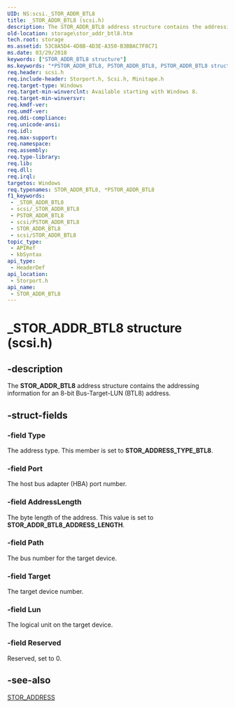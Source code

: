```yaml
---
UID: NS:scsi._STOR_ADDR_BTL8
title: _STOR_ADDR_BTL8 (scsi.h)
description: The STOR_ADDR_BTL8 address structure contains the addressing information for an 8-bit Bus-Target-LUN (BTL8) address.
old-location: storage\stor_addr_btl8.htm
tech.root: storage
ms.assetid: 53C8A5D4-4D8B-4D3E-A350-B3BBAC7F8C71
ms.date: 03/29/2018
keywords: ["STOR_ADDR_BTL8 structure"]
ms.keywords: "*PSTOR_ADDR_BTL8, PSTOR_ADDR_BTL8, PSTOR_ADDR_BTL8 structure pointer [Storage Devices], STOR_ADDR_BTL8, STOR_ADDR_BTL8 structure [Storage Devices], _STOR_ADDR_BTL8, storage.stor_addr_btl8, storport/PSTOR_ADDR_BTL8, storport/STOR_ADDR_BTL8"
req.header: scsi.h
req.include-header: Storport.h, Scsi.h, Minitape.h
req.target-type: Windows
req.target-min-winverclnt: Available starting with Windows 8.
req.target-min-winversvr: 
req.kmdf-ver: 
req.umdf-ver: 
req.ddi-compliance: 
req.unicode-ansi: 
req.idl: 
req.max-support: 
req.namespace: 
req.assembly: 
req.type-library: 
req.lib: 
req.dll: 
req.irql: 
targetos: Windows
req.typenames: STOR_ADDR_BTL8, *PSTOR_ADDR_BTL8
f1_keywords:
 - _STOR_ADDR_BTL8
 - scsi/_STOR_ADDR_BTL8
 - PSTOR_ADDR_BTL8
 - scsi/PSTOR_ADDR_BTL8
 - STOR_ADDR_BTL8
 - scsi/STOR_ADDR_BTL8
topic_type:
 - APIRef
 - kbSyntax
api_type:
 - HeaderDef
api_location:
 - Storport.h
api_name:
 - STOR_ADDR_BTL8
---
```


# _STOR_ADDR_BTL8 structure (scsi.h)


## -description

   The <b>STOR_ADDR_BTL8</b> address structure contains the addressing information for an 8-bit Bus-Target-LUN (BTL8) address.

## -struct-fields

### -field Type

The address type. This member is set to <b>STOR_ADDRESS_TYPE_BTL8</b>.

### -field Port

The host bus adapter (HBA) port number.

### -field AddressLength

The byte length of the address. This value is set to <b>STOR_ADDR_BTL8_ADDRESS_LENGTH</b>.

### -field Path

The bus number for the target device.

### -field Target

The target device number.

### -field Lun

The logical unit on the target device.

### -field Reserved

Reserved, set to 0.

## -see-also

<a href="/windows-hardware/drivers/ddi/scsi/ns-scsi-_stor_address">STOR_ADDRESS</a>